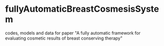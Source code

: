 # fullyAutomaticBreastCosmesisSystem
codes, models and data for paper "A fully automatic framework for evaluating cosmetic results of breast conserving therapy"
